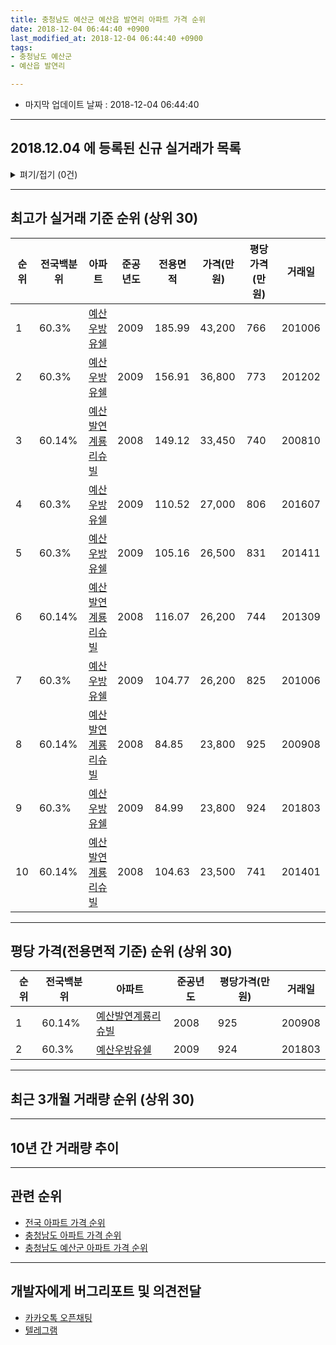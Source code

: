```yaml
---
title: 충청남도 예산군 예산읍 발연리 아파트 가격 순위
date: 2018-12-04 06:44:40 +0900
last_modified_at: 2018-12-04 06:44:40 +0900
tags:
- 충청남도 예산군
- 예산읍 발연리

---
```


* 마지막 업데이트 날짜 : 2018-12-04 06:44:40

---

## 2018.12.04 에 등록된 신규 실거래가 목록

<details>
<summary>펴기/접기 (0건)</summary>
<div markdown="1">

|아파트|전국백분위|준공년도|전용면적|가격(만원)|평당가격(만원)|거래일|
|---|---|---|---|---|---|---|
|없음|||||||


</div>
</details>

---

## 최고가 실거래 기준 순위 (상위 30)


|순위|전국백분위|아파트|준공년도|전용면적|가격(만원)|평당가격(만원)|거래일|
|---|---|---|---|---|---|---|---|
|1|60.3%|[예산우방유쉘](https://search.naver.com/search.naver?query=%EC%B6%A9%EC%B2%AD%EB%82%A8%EB%8F%84+%EC%98%88%EC%82%B0%EA%B5%B0+%EC%98%88%EC%82%B0%EC%9D%8D+%EB%B0%9C%EC%97%B0%EB%A6%AC+%EC%98%88%EC%82%B0%EC%9A%B0%EB%B0%A9%EC%9C%A0%EC%89%98)|2009|185.99|43,200|766|201006|
|2|60.3%|[예산우방유쉘](https://search.naver.com/search.naver?query=%EC%B6%A9%EC%B2%AD%EB%82%A8%EB%8F%84+%EC%98%88%EC%82%B0%EA%B5%B0+%EC%98%88%EC%82%B0%EC%9D%8D+%EB%B0%9C%EC%97%B0%EB%A6%AC+%EC%98%88%EC%82%B0%EC%9A%B0%EB%B0%A9%EC%9C%A0%EC%89%98)|2009|156.91|36,800|773|201202|
|3|60.14%|[예산발연계룡리슈빌](https://search.naver.com/search.naver?query=%EC%B6%A9%EC%B2%AD%EB%82%A8%EB%8F%84+%EC%98%88%EC%82%B0%EA%B5%B0+%EC%98%88%EC%82%B0%EC%9D%8D+%EB%B0%9C%EC%97%B0%EB%A6%AC+%EC%98%88%EC%82%B0%EB%B0%9C%EC%97%B0%EA%B3%84%EB%A3%A1%EB%A6%AC%EC%8A%88%EB%B9%8C)|2008|149.12|33,450|740|200810|
|4|60.3%|[예산우방유쉘](https://search.naver.com/search.naver?query=%EC%B6%A9%EC%B2%AD%EB%82%A8%EB%8F%84+%EC%98%88%EC%82%B0%EA%B5%B0+%EC%98%88%EC%82%B0%EC%9D%8D+%EB%B0%9C%EC%97%B0%EB%A6%AC+%EC%98%88%EC%82%B0%EC%9A%B0%EB%B0%A9%EC%9C%A0%EC%89%98)|2009|110.52|27,000|806|201607|
|5|60.3%|[예산우방유쉘](https://search.naver.com/search.naver?query=%EC%B6%A9%EC%B2%AD%EB%82%A8%EB%8F%84+%EC%98%88%EC%82%B0%EA%B5%B0+%EC%98%88%EC%82%B0%EC%9D%8D+%EB%B0%9C%EC%97%B0%EB%A6%AC+%EC%98%88%EC%82%B0%EC%9A%B0%EB%B0%A9%EC%9C%A0%EC%89%98)|2009|105.16|26,500|831|201411|
|6|60.14%|[예산발연계룡리슈빌](https://search.naver.com/search.naver?query=%EC%B6%A9%EC%B2%AD%EB%82%A8%EB%8F%84+%EC%98%88%EC%82%B0%EA%B5%B0+%EC%98%88%EC%82%B0%EC%9D%8D+%EB%B0%9C%EC%97%B0%EB%A6%AC+%EC%98%88%EC%82%B0%EB%B0%9C%EC%97%B0%EA%B3%84%EB%A3%A1%EB%A6%AC%EC%8A%88%EB%B9%8C)|2008|116.07|26,200|744|201309|
|7|60.3%|[예산우방유쉘](https://search.naver.com/search.naver?query=%EC%B6%A9%EC%B2%AD%EB%82%A8%EB%8F%84+%EC%98%88%EC%82%B0%EA%B5%B0+%EC%98%88%EC%82%B0%EC%9D%8D+%EB%B0%9C%EC%97%B0%EB%A6%AC+%EC%98%88%EC%82%B0%EC%9A%B0%EB%B0%A9%EC%9C%A0%EC%89%98)|2009|104.77|26,200|825|201006|
|8|60.14%|[예산발연계룡리슈빌](https://search.naver.com/search.naver?query=%EC%B6%A9%EC%B2%AD%EB%82%A8%EB%8F%84+%EC%98%88%EC%82%B0%EA%B5%B0+%EC%98%88%EC%82%B0%EC%9D%8D+%EB%B0%9C%EC%97%B0%EB%A6%AC+%EC%98%88%EC%82%B0%EB%B0%9C%EC%97%B0%EA%B3%84%EB%A3%A1%EB%A6%AC%EC%8A%88%EB%B9%8C)|2008|84.85|23,800|925|200908|
|9|60.3%|[예산우방유쉘](https://search.naver.com/search.naver?query=%EC%B6%A9%EC%B2%AD%EB%82%A8%EB%8F%84+%EC%98%88%EC%82%B0%EA%B5%B0+%EC%98%88%EC%82%B0%EC%9D%8D+%EB%B0%9C%EC%97%B0%EB%A6%AC+%EC%98%88%EC%82%B0%EC%9A%B0%EB%B0%A9%EC%9C%A0%EC%89%98)|2009|84.99|23,800|924|201803|
|10|60.14%|[예산발연계룡리슈빌](https://search.naver.com/search.naver?query=%EC%B6%A9%EC%B2%AD%EB%82%A8%EB%8F%84+%EC%98%88%EC%82%B0%EA%B5%B0+%EC%98%88%EC%82%B0%EC%9D%8D+%EB%B0%9C%EC%97%B0%EB%A6%AC+%EC%98%88%EC%82%B0%EB%B0%9C%EC%97%B0%EA%B3%84%EB%A3%A1%EB%A6%AC%EC%8A%88%EB%B9%8C)|2008|104.63|23,500|741|201401|


---

## 평당 가격(전용면적 기준) 순위 (상위 30)


|순위|전국백분위|아파트|준공년도|평당가격(만원)|거래일|
|---|---|---|---|---|---|
|1|60.14%|[예산발연계룡리슈빌](https://search.naver.com/search.naver?query=%EC%B6%A9%EC%B2%AD%EB%82%A8%EB%8F%84+%EC%98%88%EC%82%B0%EA%B5%B0+%EC%98%88%EC%82%B0%EC%9D%8D+%EB%B0%9C%EC%97%B0%EB%A6%AC+%EC%98%88%EC%82%B0%EB%B0%9C%EC%97%B0%EA%B3%84%EB%A3%A1%EB%A6%AC%EC%8A%88%EB%B9%8C)|2008|925|200908|
|2|60.3%|[예산우방유쉘](https://search.naver.com/search.naver?query=%EC%B6%A9%EC%B2%AD%EB%82%A8%EB%8F%84+%EC%98%88%EC%82%B0%EA%B5%B0+%EC%98%88%EC%82%B0%EC%9D%8D+%EB%B0%9C%EC%97%B0%EB%A6%AC+%EC%98%88%EC%82%B0%EC%9A%B0%EB%B0%A9%EC%9C%A0%EC%89%98)|2009|924|201803|


---

## 최근 3개월 거래량 순위 (상위 30)


<div style="width:100%;">
    <canvas id="deal_count_ranking" height="250"></canvas>
</div>


<script>
new Chart(document.getElementById("deal_count_ranking"), {
    type: 'horizontalBar',
    data: {
        labels: ['예산발연계룡리슈빌', '예산우방유쉘'],
        datasets: [{
            label: '실거래 수',
            data: [4, 2],
            borderColor: "rgba(255, 0, 128, 1)",
            backgroundColor: "rgba(255, 0, 128, 0.5)",
            fill: false,
        }]
    },
    options: {
        responsive: true,
        title: {
            display: true,
            text: '최근 3개월 거래량 순위'
        },
        tooltips: {
            mode: 'index',
            intersect: false,
            callbacks: {
                title: function(tooltipItems, data) {
                    return "실거래 수:";
                },
                label: function(tooltipItem, data) {
                    return data.labels[tooltipItem.index] + ": " + tooltipItem.xLabel;
                }
            }
        },
        hover: {
            mode: 'nearest',
            intersect: true
        },
        scales: {
            xAxes: [{
                display: true,
                scaleLabel: {
                    display: true,
                    labelString: '실거래 수'
                },
                ticks: {
                    suggestedMin: 0,
                }
            }],
            yAxes: [{
                display: true,
                ticks: {
                    autoSkip: false,
                    callback: function(value, index, values) {
                        if (value.length > 15)
                            return value.substr(0, 13) + "...";
                        else
                            return value;
                    }
                },
                scaleLabel: {
                    display: false,
                }
            }]
        }
    }
});

</script>


---

## 10년 간 거래량 추이


<div style="width:100%;">
    <canvas id="deal_progress" height="250"></canvas>
</div>

<script>
new Chart(document.getElementById("deal_progress"), {
    type: 'line',
    data: {
        labels: ['200812','200901','200902','200903','200904','200905','200906','200907','200908','200909','200910','200911','200912','201001','201002','201003','201004','201005','201006','201007','201008','201009','201010','201011','201012','201101','201102','201103','201104','201105','201106','201107','201108','201109','201110','201111','201112','201201','201202','201203','201204','201205','201206','201207','201208','201209','201210','201211','201212','201301','201302','201303','201304','201305','201306','201307','201308','201309','201310','201311','201312','201401','201402','201403','201404','201405','201406','201407','201408','201409','201410','201411','201412','201501','201502','201503','201504','201505','201506','201507','201508','201509','201510','201511','201512','201601','201602','201603','201604','201605','201606','201607','201608','201609','201610','201611','201612','201701','201702','201703','201704','201705','201706','201707','201708','201709','201710','201711','201712','201801','201802','201803','201804','201805','201806','201807','201808','201809','201810','201811','201812'],
        datasets: [{
            label: '실거래 수',
            pointRadius: 1,
            data: [1, 2, 1, 2, 7, 3, 2, 4, 1, 16, 4, 15, 6, 3, 2, 3, 4, 7, 55, 1, 10, 11, 16, 7, 16, 6, 9, 9, 6, 16, 29, 18, 23, 33, 20, 10, 13, 4, 37, 5, 5, 5, 6, 19, 8, 9, 10, 10, 1, 2, 8, 16, 6, 6, 4, 4, 2, 5, 9, 5, 2, 6, 5, 2, 7, 0, 2, 3, 9, 3, 8, 8, 1, 6, 4, 8, 5, 4, 1, 4, 5, 4, 10, 3, 2, 5, 4, 1, 4, 4, 2, 8, 4, 2, 2, 1, 2, 2, 2, 5, 2, 0, 2, 1, 1, 6, 2, 3, 1, 2, 0, 4, 1, 2, 2, 3, 1, 1, 6, 0, 0],
            borderColor: "rgba(255, 201, 14, 1)",
            backgroundColor: "rgba(255, 201, 14, 0.5)",
            fill: true,
        }]
    },
    options: {
        responsive: true,
        title: {
            display: true,
            text: '10년간 거래량 추이'
        },
        tooltips: {
            mode: 'index',
            intersect: false,
        },
        hover: {
            mode: 'nearest',
            intersect: true
        },
        scales: {
            xAxes: [{
                display: true,
                scaleLabel: {
                    display: true,
                    labelString: '년/월'
                }
            }],
            yAxes: [{
                display: true,
                ticks: {
                    suggestedMin: 0,
                },
                scaleLabel: {
                    display: true,
                    labelString: '실거래 수'
                }
            }]
        }
    }
});

</script>


---

## 관련 순위

- [전국 아파트 가격 순위](https://inasie.github.io/apt-ranking/전국)
- [충청남도 아파트 가격 순위](https://inasie.github.io/apt-ranking/충청남도)
- [충청남도 예산군 아파트 가격 순위](https://inasie.github.io/apt-ranking/충청남도-예산군)


---

## 개발자에게 버그리포트 및 의견전달

- [카카오톡 오픈채팅](https://open.kakao.com/o/gLJUAP4)
- [텔레그램](https://t.me/inasie)


